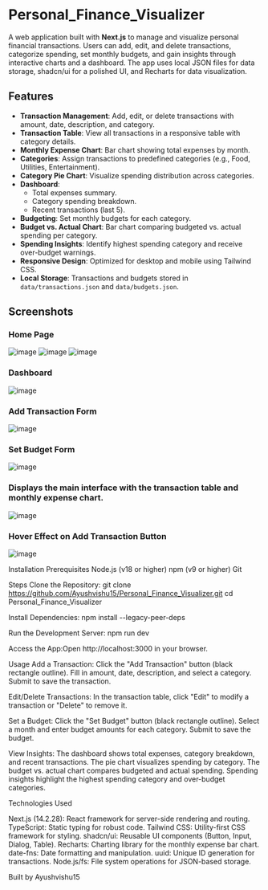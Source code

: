# Personal_Finance_Visualizer

A web application built with **Next.js** to manage and visualize personal financial transactions. Users can add, edit, and delete transactions, categorize spending, set monthly budgets, and gain insights through interactive charts and a dashboard. The app uses local JSON files for data storage, shadcn/ui for a polished UI, and Recharts for data visualization.

## Features
- **Transaction Management**: Add, edit, or delete transactions with amount, date, description, and category.
- **Transaction Table**: View all transactions in a responsive table with category details.
- **Monthly Expense Chart**: Bar chart showing total expenses by month.
- **Categories**: Assign transactions to predefined categories (e.g., Food, Utilities, Entertainment).
- **Category Pie Chart**: Visualize spending distribution across categories.
- **Dashboard**:
  - Total expenses summary.
  - Category spending breakdown.
  - Recent transactions (last 5).
- **Budgeting**: Set monthly budgets for each category.
- **Budget vs. Actual Chart**: Bar chart comparing budgeted vs. actual spending per category.
- **Spending Insights**: Identify highest spending category and receive over-budget warnings.
- **Responsive Design**: Optimized for desktop and mobile using Tailwind CSS.
- **Local Storage**: Transactions and budgets stored in `data/transactions.json` and `data/budgets.json`.

  
## Screenshots

### Home Page
![image](https://github.com/user-attachments/assets/771f3383-0687-495d-9118-e282925a2e9f)
![image](https://github.com/user-attachments/assets/28f66af5-0886-4bc5-a2a9-5913a5b81f8b)
![image](https://github.com/user-attachments/assets/9b694ed7-d3b8-47f2-b442-946b04d4d461)

### Dashboard
![image](https://github.com/user-attachments/assets/98ccc05a-b1dd-45eb-82d1-8822f389f683)

### Add Transaction Form
![image](https://github.com/user-attachments/assets/18faf5c2-2719-416e-b192-2c4e70c2de3b)

### Set Budget Form
![image](https://github.com/user-attachments/assets/d1e2546a-4027-4692-b24e-db4679f354fc)

### Displays the main interface with the transaction table and monthly expense chart.
![image](https://github.com/user-attachments/assets/18fb80a4-c7e1-4bdc-b8ef-853c4a0a5be6)

### Hover Effect on Add Transaction Button
![image](https://github.com/user-attachments/assets/b7c3720b-0259-4634-81ef-d5b2b13f84a5)

Installation
Prerequisites
Node.js (v18 or higher)
npm (v9 or higher)
Git

Steps
Clone the Repository:
git clone https://github.com/Ayushvishu15/Personal_Finance_Visualizer.git
cd Personal_Finance_Visualizer

Install Dependencies:
npm install --legacy-peer-deps

Run the Development Server:
npm run dev

Access the App:Open http://localhost:3000 in your browser.

Usage
Add a Transaction:
Click the "Add Transaction" button (black rectangle outline).
Fill in amount, date, description, and select a category.
Submit to save the transaction.

Edit/Delete Transactions:
In the transaction table, click "Edit" to modify a transaction or "Delete" to remove it.

Set a Budget:
Click the "Set Budget" button (black rectangle outline).
Select a month and enter budget amounts for each category.
Submit to save the budget.

View Insights:
The dashboard shows total expenses, category breakdown, and recent transactions.
The pie chart visualizes spending by category.
The budget vs. actual chart compares budgeted and actual spending.
Spending insights highlight the highest spending category and over-budget categories.


Technologies Used

Next.js (14.2.28): React framework for server-side rendering and routing.
TypeScript: Static typing for robust code.
Tailwind CSS: Utility-first CSS framework for styling.
shadcn/ui: Reusable UI components (Button, Input, Dialog, Table).
Recharts: Charting library for the monthly expense bar chart.
date-fns: Date formatting and manipulation.
uuid: Unique ID generation for transactions.
Node.js/fs: File system operations for JSON-based storage.



Built  by Ayushvishu15
